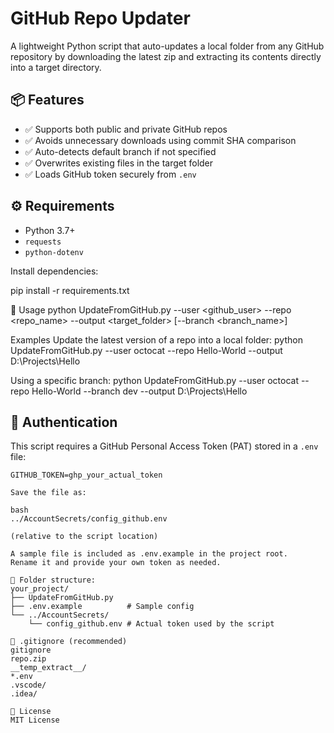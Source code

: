 # GitHub Repo Updater

A lightweight Python script that auto-updates a local folder from any GitHub repository by downloading the latest zip and extracting its contents directly into a target directory.

## 📦 Features

- ✅ Supports both public and private GitHub repos
- ✅ Avoids unnecessary downloads using commit SHA comparison
- ✅ Auto-detects default branch if not specified
- ✅ Overwrites existing files in the target folder
- ✅ Loads GitHub token securely from `.env`

## ⚙️ Requirements

- Python 3.7+
- `requests`
- `python-dotenv`

Install dependencies:


pip install -r requirements.txt

🚀 Usage
python UpdateFromGitHub.py --user <github_user> --repo <repo_name> --output <target_folder> [--branch <branch_name>]

Examples
Update the latest version of a repo into a local folder:
python UpdateFromGitHub.py --user octocat --repo Hello-World --output D:\Projects\Hello

Using a specific branch:
python UpdateFromGitHub.py --user octocat --repo Hello-World --branch dev --output D:\Projects\Hello

## 🔐 Authentication

This script requires a GitHub Personal Access Token (PAT) stored in a `.env` file:

```env
GITHUB_TOKEN=ghp_your_actual_token

Save the file as:

bash
../AccountSecrets/config_github.env

(relative to the script location)

A sample file is included as .env.example in the project root.
Rename it and provide your own token as needed.

📁 Folder structure:
your_project/
├── UpdateFromGitHub.py
├── .env.example          # Sample config
└── ../AccountSecrets/
    └── config_github.env # Actual token used by the script

🧾 .gitignore (recommended)
gitignore
repo.zip
__temp_extract__/
*.env
.vscode/
.idea/

📄 License
MIT License

